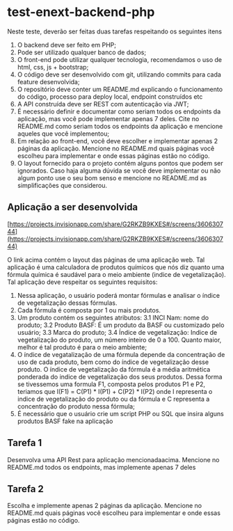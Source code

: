 # test-enext-backend-php

Neste teste, deverão ser feitas duas tarefas respeitando os seguintes itens

1. O backend deve ser feito em PHP;
2. Pode ser utilizado qualquer banco de dados;
3. O front-end pode utilizar qualquer tecnologia, recomendamos o uso de html, css, js + bootstrap;
4. O código deve ser desenvolvido com git, utilizando commits para cada feature desenvolvida;
5. O repositório deve conter um README.md explicando o funcionamento do código, processo para deploy local, endpoint construídos etc
6. A API construída deve ser REST com autenticação via JWT;
7. É necessário definir e documentar como seriam todos os endpoints da aplicação, mas você pode implementar apenas 7 deles. Cite no README.md como seriam todos os endpoints da aplicação e mencione aqueles que você implementou;
8. Em relação ao front-end, você deve escolher e implementar apenas 2 páginas da aplicação. Mencione no README.md quais páginas você escolheu para implementar e onde essas páginas estão no código.
9. O layout fornecido para o projeto contém alguns pontos que podem ser ignorados. Caso haja alguma dúvida se você deve implementar ou não algum ponto use o seu bom senso e mencione no README.md as simplificações que considerou.

## Aplicação a ser desenvolvida

[https://projects.invisionapp.com/share/G2RKZB9KXES#/screens/360630744](https://projects.invisionapp.com/share/G2RKZB9KXES#/screens/360630744)

O link acima contém o layout das páginas de uma aplicação web. Tal aplicação é uma calculadora de produtos químicos que nós diz quanto uma fórmula química é saudável para o meio ambiente (indice de vegetalização). Tal aplicação deve respeitar os seguintes requisitos:

1. Nessa aplicação, o usuário poderá montar fórmulas e analisar o índice de vegetalização dessas fórmulas. 
2. Cada fórmula é composta por 1 ou mais produtos.
3. Um produto contém os seguintes atributos:
  3.1 INCI Nam: nome do produto;
  3.2 Produto BASF: É um produto da BASF ou customizado pelo usuário;
  3.3 Marca do produto;
  3.4 Índice de vegetalização: Indice de vegetalização do produto, um número inteiro de 0 a 100. Quanto maior, melhor é tal produto é para o meio ambiente;
4. O índice de vegatalização de uma fórmula depende da concentração de uso de cada produto, bem como do índice de vegetalização desse produto. O índice de vegetalização da fórmula é a média aritmética ponderada do indice de vegetalização dos seus produtos. Dessa forma se tivessemos uma formula F1, composta pelos produtos P1 e P2, teriamos que I(F1) = C(P1) * I(P1) + C(P2) * I(P2) onde I representa o indice de vegetalização do produto ou da fórmula e C representa a concentração do produto nessa fórmula;
5. É necessário que o usuário crie um script PHP ou SQL que insira alguns produtos BASF fake na aplicação

## Tarefa 1

Desenvolva uma API Rest para aplicação mencionadaacima. Mencione no README.md todos os endpoints, mas implemente apenas 7 deles

## Tarefa 2

Escolha e implemente apenas 2 páginas da aplicação. Mencione no README.md quais páginas você escolheu para implementar e onde essas páginas estão no código.
